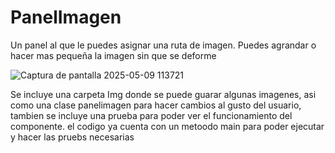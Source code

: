 # PanelImagen
Un panel al que le puedes asignar una ruta de imagen. Puedes agrandar o hacer mas pequeña la imagen sin que se deforme


![Captura de pantalla 2025-05-09 113721](https://github.com/user-attachments/assets/1b1dda0f-01c9-4daf-bfdb-4a68de5f506a)





Se incluye una carpeta Img donde se puede guarar algunas imagenes, asi como una clase  panelimagen para hacer cambios al gusto del usuario, tambien se incluye una prueba para poder ver el funcionamiento del componente. el codigo ya cuenta con un metoodo main para poder ejecutar y hacer las pruebs necesarias
